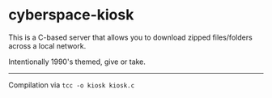 # cyberspace-kiosk

This is a C-based server that allows you to download zipped files/folders across a local network. 

Intentionally 1990's themed, give or take. 

---

Compilation via  `tcc -o kiosk kiosk.c`
